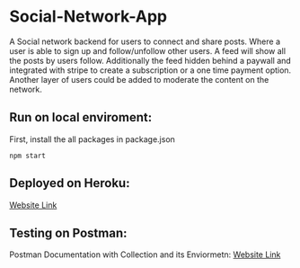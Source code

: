 # Social-Network-App
A Social network backend for users to connect and share posts. Where a user is able to sign up and follow/unfollow other users. A feed will show all the posts by users follow. Additionally the feed hidden behind a paywall and integrated with stripe to create a subscription or a one time payment option. Another layer of users could be added to moderate the content on the network.

## Run on local enviroment:
First, install the all packages in package.json
```
npm start
```

## Deployed on Heroku:
[Website Link](https://social-network-app-03.herokuapp.com/)

## Testing on Postman:
Postman Documentation with Collection and its Enviormetn: [Website Link](https://documenter.getpostman.com/view/22404453/VUjTj34F)
